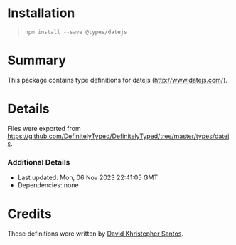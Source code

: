 # Installation
> `npm install --save @types/datejs`

# Summary
This package contains type definitions for datejs (http://www.datejs.com/).

# Details
Files were exported from https://github.com/DefinitelyTyped/DefinitelyTyped/tree/master/types/datejs.

### Additional Details
 * Last updated: Mon, 06 Nov 2023 22:41:05 GMT
 * Dependencies: none

# Credits
These definitions were written by [David Khristepher Santos](https://github.com/rupertavery).
